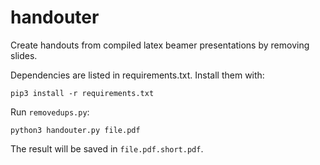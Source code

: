 # handouter
Create handouts from compiled latex beamer presentations by removing slides.

Dependencies are listed in requirements.txt.
Install them with:

    pip3 install -r requirements.txt
   
  

Run `removedups.py`:

    python3 handouter.py file.pdf

The result will be saved in `file.pdf.short.pdf`.

    
